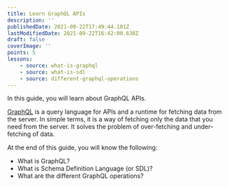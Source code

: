 ```yaml
---
title: Learn GraphQL APIs
description: ''
publishedDate: 2021-09-22T17:49:44.101Z
lastModifiedDate: 2021-09-22T16:42:00.638Z
draft: false
coverImage: ''
points: 5
lessons:
    - source: what-is-graphql
    - source: what-is-sdl
    - source: different-graphql-operations
---
```


<Lead>In this guide, you will learn about GraphQL APIs.</Lead>

[GraphQL](https://graphql.org/) is a query language for APIs and a runtime for fetching data from the server. In simple terms, it is a way of fetching only the data that you need from the server. It solves the problem of over-fetching and under-fetching of data.

At the end of this guide, you will know the following:

-   What is GraphQL?
-   What is Schema Definition Language (or SDL)?
-   What are the different GraphQL operations?
